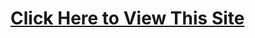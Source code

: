 # **[Click Here to View This Site](https://jagriti302.github.io/C1_HTML_CSS_and_JavaScript_for_Developers/code/module3-solution/index.html)**
